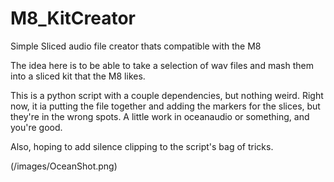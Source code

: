 # M8_KitCreator
Simple Sliced audio file creator thats compatible with the M8

The idea here is to be able to take a selection of wav files and mash them into a sliced kit that the M8 likes.

This is a python script with a couple dependencies, but nothing weird.
Right now, it ia putting the file together and adding the markers for the slices, but they're in the wrong spots.
A little work in oceanaudio or something, and you're good. 

Also, hoping to add silence clipping to the script's bag of tricks.

(/images/OceanShot.png)


